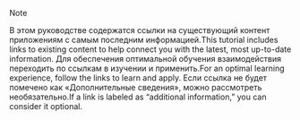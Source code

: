 > [!NOTE]
> <span data-ttu-id="397d6-101">В этом руководстве содержатся ссылки на существующий контент приложениям с самым последним информацией.</span><span class="sxs-lookup"><span data-stu-id="397d6-101">This tutorial includes links to existing content to help connect you with the latest, most up-to-date information.</span></span> <span data-ttu-id="397d6-102">Для обеспечения оптимальной обучения взаимодействия переходить по ссылкам в изучении и применить.</span><span class="sxs-lookup"><span data-stu-id="397d6-102">For an optimal learning experience, follow the links to learn and apply.</span></span> <span data-ttu-id="397d6-103">Если ссылка не будет помечено как «Дополнительные сведения», можно рассмотреть необязательно.</span><span class="sxs-lookup"><span data-stu-id="397d6-103">If a link is labeled as “additional information,” you can consider it optional.</span></span>

